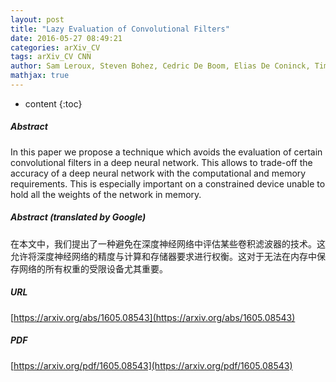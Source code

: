 ```yaml
---
layout: post
title: "Lazy Evaluation of Convolutional Filters"
date: 2016-05-27 08:49:21
categories: arXiv_CV
tags: arXiv_CV CNN
author: Sam Leroux, Steven Bohez, Cedric De Boom, Elias De Coninck, Tim Verbelen, Bert Vankeirsbilck, Pieter Simoens, Bart Dhoedt
mathjax: true
---
```


* content
{:toc}

##### Abstract
In this paper we propose a technique which avoids the evaluation of certain convolutional filters in a deep neural network. This allows to trade-off the accuracy of a deep neural network with the computational and memory requirements. This is especially important on a constrained device unable to hold all the weights of the network in memory.

##### Abstract (translated by Google)
在本文中，我们提出了一种避免在深度神经网络中评估某些卷积滤波器的技术。这允许将深度神经网络的精度与计算和存储器要求进行权衡。这对于无法在内存中保存网络的所有权重的受限设备尤其重要。

##### URL
[https://arxiv.org/abs/1605.08543](https://arxiv.org/abs/1605.08543)

##### PDF
[https://arxiv.org/pdf/1605.08543](https://arxiv.org/pdf/1605.08543)

